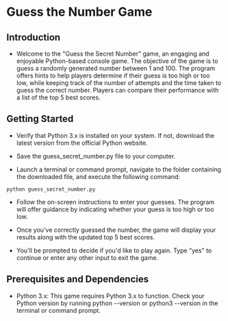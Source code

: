# Guess the Number Game

## Introduction
- Welcome to the "Guess the Secret Number" game, an engaging and enjoyable Python-based console game. The objective of the game is to guess a randomly generated number between 1 and 100. The program offers hints to help players determine if their guess is too high or too low, while keeping track of the number of attempts and the time taken to guess the correct number. Players can compare their performance with a list of the top 5 best scores.

## Getting Started
- Verify that Python 3.x is installed on your system. If not, download the latest version from the official Python website.

- Save the guess_secret_number.py file to your computer.

- Launch a terminal or command prompt, navigate to the folder containing the downloaded file, and execute the following command:
```
python guess_secret_number.py
```
- Follow the on-screen instructions to enter your guesses. The program will offer guidance by indicating whether your guess is too high or too low.

- Once you've correctly guessed the number, the game will display your results along with the updated top 5 best scores.

- You'll be prompted to decide if you'd like to play again. Type "yes" to continue or enter any other input to exit the game.

## Prerequisites and Dependencies

- Python 3.x: This game requires Python 3.x to function. Check your Python version by running python --version or python3 --version in the terminal or command prompt.


